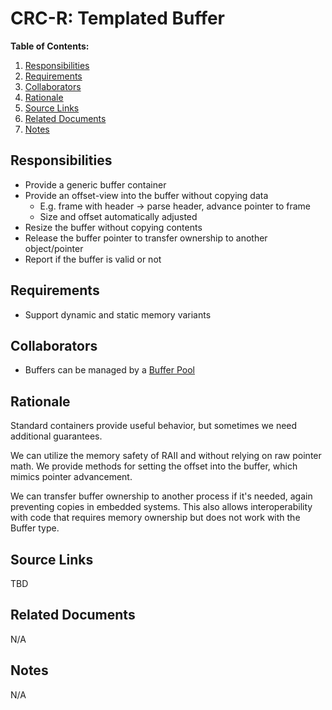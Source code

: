# CRC-R: Templated Buffer

**Table of Contents:**

1. [Responsibilities](#responsibilities)
2. [Requirements](#requirements)
3. [Collaborators](#collaborators)
4. [Rationale](#rationale)
5. [Source Links](#source-links)
6. [Related Documents](#related-documents)
7. [Notes](#notes)

## Responsibilities

* Provide a generic buffer container
* Provide an offset-view into the buffer without copying data
	* E.g. frame with header -> parse header, advance pointer to frame
	* Size and offset automatically adjusted
* Resize the buffer without copying contents
* Release the buffer pointer to transfer ownership to another object/pointer
* Report if the buffer is valid or not

## Requirements

* Support dynamic and static memory variants

## Collaborators

* Buffers can be managed by a [Buffer Pool](templated_buffer_pool.md)

## Rationale

Standard containers provide useful behavior, but sometimes we need additional guarantees.

We can utilize the memory safety of RAII and without relying on raw pointer math. We provide methods for setting the offset into the buffer, which mimics pointer advancement.

We can transfer buffer ownership to another process if it's needed, again preventing copies in embedded systems. This also allows interoperability with code that requires memory ownership but does not work with the Buffer type.

## Source Links

TBD

## Related Documents

N/A

## Notes

N/A
